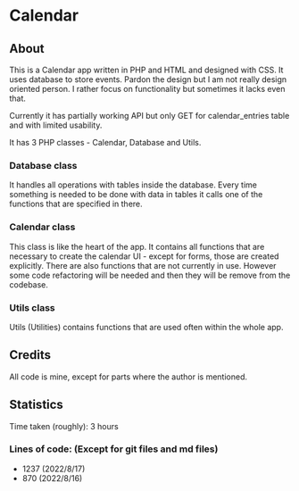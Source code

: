 # Calendar
## About
This is a Calendar app written in PHP and HTML and designed with CSS. It uses database to store events. Pardon the design but I am not really design oriented person. I rather focus on functionality but sometimes it lacks even that.

Currently it has partially working API but only GET for calendar_entries table and with limited usability.

It has 3 PHP classes - Calendar, Database and Utils.

### Database class
It handles all operations with tables inside the database. Every time something is needed to be done with data in tables it calls one of the functions that are specified in there.

### Calendar class
This class is like the heart of the app. It contains all functions that are necessary to create the calendar UI - except for forms, those are created explicitly. There are also functions that are not currently in use. However some code refactoring will be needed and then they will be remove from the codebase.

### Utils class
Utils (Utilities) contains functions that are used often within the whole app.

## Credits
All code is mine, except for parts where the author is mentioned.

## Statistics
Time taken (roughly): 3 hours
### Lines of code: (Except for git files and md files)
- 1237 (2022/8/17)
- 870 (2022/8/16)